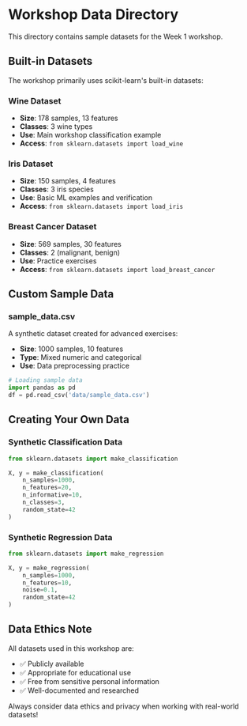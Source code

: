 # Workshop Data Directory

This directory contains sample datasets for the Week 1 workshop.

## Built-in Datasets

The workshop primarily uses scikit-learn's built-in datasets:

### Wine Dataset
- **Size**: 178 samples, 13 features
- **Classes**: 3 wine types
- **Use**: Main workshop classification example
- **Access**: `from sklearn.datasets import load_wine`

### Iris Dataset  
- **Size**: 150 samples, 4 features
- **Classes**: 3 iris species
- **Use**: Basic ML examples and verification
- **Access**: `from sklearn.datasets import load_iris`

### Breast Cancer Dataset
- **Size**: 569 samples, 30 features
- **Classes**: 2 (malignant, benign)
- **Use**: Practice exercises
- **Access**: `from sklearn.datasets import load_breast_cancer`

## Custom Sample Data

### sample_data.csv
A synthetic dataset created for advanced exercises:
- **Size**: 1000 samples, 10 features
- **Type**: Mixed numeric and categorical
- **Use**: Data preprocessing practice

```python
# Loading sample data
import pandas as pd
df = pd.read_csv('data/sample_data.csv')
```

## Creating Your Own Data

### Synthetic Classification Data
```python
from sklearn.datasets import make_classification

X, y = make_classification(
    n_samples=1000,
    n_features=20,
    n_informative=10,
    n_classes=3,
    random_state=42
)
```

### Synthetic Regression Data
```python
from sklearn.datasets import make_regression

X, y = make_regression(
    n_samples=1000,
    n_features=10,
    noise=0.1,
    random_state=42
)
```

## Data Ethics Note

All datasets used in this workshop are:
- ✅ Publicly available
- ✅ Appropriate for educational use
- ✅ Free from sensitive personal information
- ✅ Well-documented and researched

Always consider data ethics and privacy when working with real-world datasets!